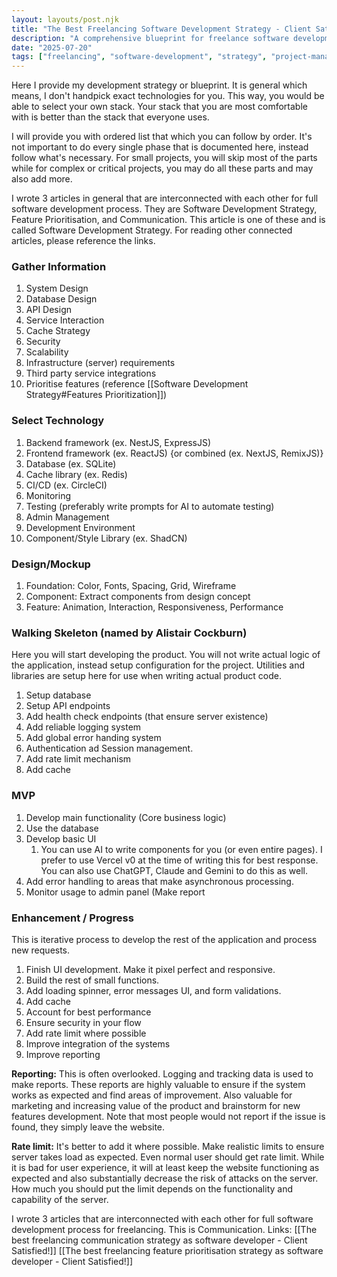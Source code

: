 ```yaml
---
layout: layouts/post.njk
title: "The Best Freelancing Software Development Strategy - Client Satisfied!"
description: "A comprehensive blueprint for freelance software development, covering system design, technology selection, MVP, and iterative enhancements."
date: "2025-07-20"
tags: ["freelancing", "software-development", "strategy", "project-management", "MVP"]
---
```

Here I provide my development strategy or blueprint. It is general which means, I don't handpick exact technologies for you. This way, you would be able to select your own stack. Your stack that you are most comfortable with is better than the stack that everyone uses. 

I will provide you with ordered list that which you can follow by order. It's not important to do every single phase that is documented here, instead follow what's necessary. For small projects, you will skip most of the parts while for complex or critical projects, you may do all these parts and may also add more.

I wrote 3 articles in general that are interconnected with each other for full software development process. They are Software Development Strategy, Feature Prioritisation, and Communication. This article is one of these and is called Software Development Strategy. For reading other connected articles, please reference the links.
### Gather Information
1. System Design
2. Database Design
3. API Design
4. Service Interaction
5. Cache Strategy
6. Security
7. Scalability
8. Infrastructure (server) requirements
9. Third party service integrations
10. Prioritise features (reference [[Software Development Strategy#Features Prioritization]])
### Select Technology
1. Backend framework (ex. NestJS, ExpressJS)
2. Frontend framework (ex. ReactJS) {or combined (ex. NextJS, RemixJS)}
3. Database (ex. SQLite)
4. Cache library (ex. Redis)
5. CI/CD (ex. CircleCI)
6. Monitoring
7. Testing (preferably write prompts for AI to automate testing)
8. Admin Management
9. Development Environment
10. Component/Style Library (ex. ShadCN)
### Design/Mockup
1. Foundation: Color, Fonts, Spacing, Grid, Wireframe
2. Component: Extract components from design concept
3. Feature: Animation, Interaction, Responsiveness, Performance
### Walking Skeleton (named by Alistair Cockburn)
Here you will start developing the product. You will not write actual logic of the application, instead setup configuration for the project. Utilities and libraries are setup here for use when writing actual product code.
1. Setup database
2. Setup API endpoints
3. Add health check endpoints (that ensure server existence)
4. Add reliable logging system
5. Add global error handing system
6. Authentication ad Session management.
7. Add rate limit mechanism
8. Add cache
### MVP
1. Develop main functionality (Core business logic)
2. Use the database
3. Develop basic UI
	1. You can use AI to write components for you (or even entire pages). I prefer to use Vercel v0 at the time of writing this for best response. You can also use ChatGPT, Claude and Gemini to do this as well.
4. Add error handling to areas that make asynchronous processing.
5. Monitor usage to admin panel (Make report

### Enhancement / Progress
This is iterative process to develop the rest of the application and process new requests.
1. Finish UI development. Make it pixel perfect and responsive.
2. Build the rest of small functions.
3. Add loading spinner, error messages UI, and form validations.
4. Add cache
5. Account for best performance
6. Ensure security in your flow
7. Add rate limit where possible
8. Improve integration of the systems
9. Improve reporting

**Reporting:** This is often overlooked. Logging and tracking data is used to make reports. These reports are highly valuable to ensure if the system works as expected and find areas of improvement. Also valuable for marketing and increasing value of the product and brainstorm for new features development. Note that most people would not report if the issue is found, they simply leave the website.

**Rate limit:** It's better to add it where possible. Make realistic limits to ensure server takes load as expected. Even normal user should get rate limit. While it is bad for user experience, it will at least keep the website functioning as expected and also substantially decrease the risk of attacks on the server. How much you should put the limit depends on the functionality and capability of the server.

I wrote 3 articles that are interconnected with each other for full software development process for freelancing. This is Communication.
Links:
[[The best freelancing communication strategy as software developer - Client Satisfied!]]
[[The best freelancing feature prioritisation strategy as software developer - Client Satisfied!]]

